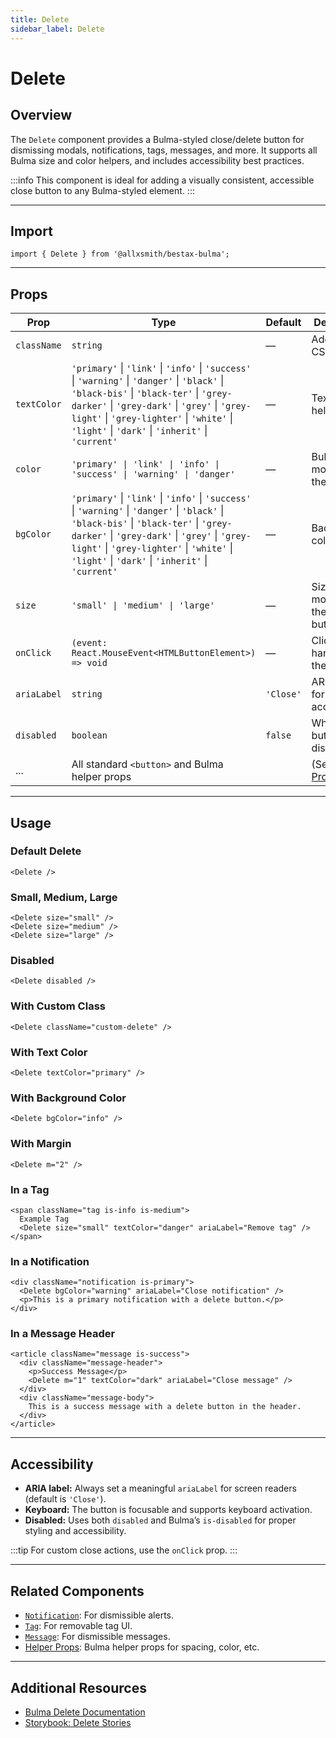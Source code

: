 ```yaml
---
title: Delete
sidebar_label: Delete
---
```


# Delete

## Overview

The `Delete` component provides a Bulma-styled close/delete button for dismissing modals, notifications, tags, messages, and more. It supports all Bulma size and color helpers, and includes accessibility best practices.

:::info
This component is ideal for adding a visually consistent, accessible close button to any Bulma-styled element.
:::

---

## Import

```tsx
import { Delete } from '@allxsmith/bestax-bulma';
```

---

## Props

| Prop        | Type                                                                                                                                                                                                                                                                                     | Default   | Description                                      |
| ----------- | ---------------------------------------------------------------------------------------------------------------------------------------------------------------------------------------------------------------------------------------------------------------------------------------- | --------- | ------------------------------------------------ |
| `className` | `string`                                                                                                                                                                                                                                                                                 | —         | Additional CSS classes.                          |
| `textColor` | `'primary'` \| `'link'` \| `'info'` \| `'success'` \| `'warning'` \| `'danger'` \| `'black'` \| `'black-bis'` \| `'black-ter'` \| `'grey-darker'` \| `'grey-dark'` \| `'grey'` \| `'grey-light'` \| `'grey-lighter'` \| `'white'` \| `'light'` \| `'dark'` \| `'inherit'` \| `'current'` | —         | Text color helper.                               |
| `color`     | `'primary' \| 'link' \| 'info' \| 'success' \| 'warning' \| 'danger'`                                                                                                                                                                                                                    | —         | Bulma color modifier for the button.             |
| `bgColor`   | `'primary'` \| `'link'` \| `'info'` \| `'success'` \| `'warning'` \| `'danger'` \| `'black'` \| `'black-bis'` \| `'black-ter'` \| `'grey-darker'` \| `'grey-dark'` \| `'grey'` \| `'grey-light'` \| `'grey-lighter'` \| `'white'` \| `'light'` \| `'dark'` \| `'inherit'` \| `'current'` | —         | Background color helper.                         |
| `size`      | `'small' \| 'medium' \| 'large'`                                                                                                                                                                                                                                                         | —         | Size modifier for the delete button.             |
| `onClick`   | `(event: React.MouseEvent<HTMLButtonElement>) => void`                                                                                                                                                                                                                                   | —         | Click handler for the button.                    |
| `ariaLabel` | `string`                                                                                                                                                                                                                                                                                 | `'Close'` | ARIA label for accessibility.                    |
| `disabled`  | `boolean`                                                                                                                                                                                                                                                                                | `false`   | Whether the button is disabled.                  |
| ...         | All standard `<button>` and Bulma helper props                                                                                                                                                                                                                                           |           | (See [Helper Props](../helpers/usebulmaclasses)) |

---

## Usage

### Default Delete

```tsx
<Delete />
```

### Small, Medium, Large

```tsx
<Delete size="small" />
<Delete size="medium" />
<Delete size="large" />
```

### Disabled

```tsx
<Delete disabled />
```

### With Custom Class

```tsx
<Delete className="custom-delete" />
```

### With Text Color

```tsx
<Delete textColor="primary" />
```

### With Background Color

```tsx
<Delete bgColor="info" />
```

### With Margin

```tsx
<Delete m="2" />
```

### In a Tag

```tsx
<span className="tag is-info is-medium">
  Example Tag
  <Delete size="small" textColor="danger" ariaLabel="Remove tag" />
</span>
```

### In a Notification

```tsx
<div className="notification is-primary">
  <Delete bgColor="warning" ariaLabel="Close notification" />
  <p>This is a primary notification with a delete button.</p>
</div>
```

### In a Message Header

```tsx
<article className="message is-success">
  <div className="message-header">
    <p>Success Message</p>
    <Delete m="1" textColor="dark" ariaLabel="Close message" />
  </div>
  <div className="message-body">
    This is a success message with a delete button in the header.
  </div>
</article>
```

---

## Accessibility

- **ARIA label:** Always set a meaningful `ariaLabel` for screen readers (default is `'Close'`).
- **Keyboard:** The button is focusable and supports keyboard activation.
- **Disabled:** Uses both `disabled` and Bulma’s `is-disabled` for proper styling and accessibility.

:::tip
For custom close actions, use the `onClick` prop.
:::

---

## Related Components

- [`Notification`](../elements/notification.md): For dismissible alerts.
- [`Tag`](../elements/tag.md): For removable tag UI.
- [`Message`](../components/message.md): For dismissible messages.
- [Helper Props](../helpers/usebulmaclasses.md): Bulma helper props for spacing, color, etc.

---

## Additional Resources

- [Bulma Delete Documentation](https://bulma.io/documentation/elements/delete/)
- [Storybook: Delete Stories](https://storybook.bestax.cc/?path=/story/elements-delete--default)
